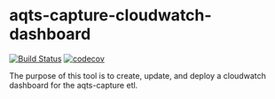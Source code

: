 # aqts-capture-cloudwatch-dashboard
[![Build Status](https://travis-ci.org/usgs/aqts-capture-cloudwatch-dashboard.svg?branch=master)](https://travis-ci.org/usgs/aqts-capture-cloudwatch-dashboard)
[![codecov](https://codecov.io/gh/usgs/aqts-capture-cloudwatch-dashboard/branch/master/graph/badge.svg)](https://codecov.io/gh/usgs/aqts-capture-cloudwatch-dashboard)

The purpose of this tool is to create, update, and deploy a cloudwatch dashboard for the aqts-capture etl.
